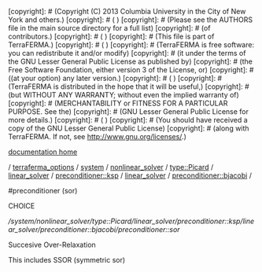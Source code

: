 [copyright]: # (Copyright (C) 2013 Columbia University in the City of New York and others.)
[copyright]: # ( )
[copyright]: # (Please see the AUTHORS file in the main source directory for a full list)
[copyright]: # (of contributors.)
[copyright]: # ( )
[copyright]: # (This file is part of TerraFERMA.)
[copyright]: # ( )
[copyright]: # (TerraFERMA is free software: you can redistribute it and/or modify)
[copyright]: # (it under the terms of the GNU Lesser General Public License as published by)
[copyright]: # (the Free Software Foundation, either version 3 of the License, or)
[copyright]: # ((at your option) any later version.)
[copyright]: # ( )
[copyright]: # (TerraFERMA is distributed in the hope that it will be useful,)
[copyright]: # (but WITHOUT ANY WARRANTY; without even the implied warranty of)
[copyright]: # (MERCHANTABILITY or FITNESS FOR A PARTICULAR PURPOSE. See the)
[copyright]: # (GNU Lesser General Public License for more details.)
[copyright]: # ( )
[copyright]: # (You should have received a copy of the GNU Lesser General Public License)
[copyright]: # (along with TerraFERMA. If not, see <http://www.gnu.org/licenses/>.)

[documentation home](Documentation)

/ [terraferma_options](../../../../../../../../terraferma_options.md) / [system](../../../../../../../system.md) / [nonlinear_solver](../../../../../../nonlinear_solver.md) / [type::Picard](../../../../../type__Picard.md) / [linear_solver](../../../../linear_solver.md) / [preconditioner::ksp](../../../preconditioner__ksp.md) / [linear_solver](../../linear_solver.md) / [preconditioner::bjacobi](../preconditioner__bjacobi.md) /

#preconditioner (sor)

CHOICE 

*/system/nonlinear_solver/type::Picard/linear_solver/preconditioner::ksp/linear_solver/preconditioner::bjacobi/preconditioner::sor*

Succesive Over-Relaxation

This includes SSOR (symmetric sor)

[autogenerated]: # (This file was automatically generated from the schema file:/home/cwilson/repos/github/TerraFERMA/TerraFERMA/buckettools/schemas/solvers.rng.)

